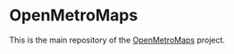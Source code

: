 # OpenMetroMaps

This is the main repository of the
[OpenMetroMaps](https://www.openmetromaps.org) project.
